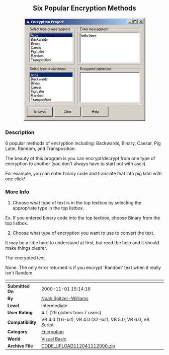 ﻿<div align="center">

## Six Popular Encryption Methods

<img src="PIC2000111209449520.jpg">
</div>

### Description

6 popular methods of encryption including: Backwards, Binary, Caesar, Pig Latin, Random, and Transposition.

The beauty of this program is you can encrypt/decrypt from one type of encryption to another (you don't always have to start out with ascii).

For example, you can enter binary code and translate that into pig latin with one click!
 
### More Info
 
1. Choose what type of text is in the top textbox by selecting the appropriate type in the top listbox.

Ex. If you entered binary code into the top textbox, choose Binary from the top listbox.

2. Choose what type of encryption you want to use to convert the text.

It may be a little hard to understand at first, but read the help and it should make things clearer.

The encrypted text

None. The only error returned is if you encrypt 'Random' text when it really isn't Random.


<span>             |<span>
---                |---
**Submitted On**   |2000-11-01 15:14:16
**By**             |[Noah Spitzer\-Williams](https://github.com/Planet-Source-Code/PSCIndex/blob/master/ByAuthor/noah-spitzer-williams.md)
**Level**          |Intermediate
**User Rating**    |4.1 (29 globes from 7 users)
**Compatibility**  |VB 4\.0 \(16\-bit\), VB 4\.0 \(32\-bit\), VB 5\.0, VB 6\.0, VB Script
**Category**       |[Encryption](https://github.com/Planet-Source-Code/PSCIndex/blob/master/ByCategory/encryption__1-48.md)
**World**          |[Visual Basic](https://github.com/Planet-Source-Code/PSCIndex/blob/master/ByWorld/visual-basic.md)
**Archive File**   |[CODE\_UPLOAD112041112000\.zip](https://github.com/Planet-Source-Code/noah-spitzer-williams-six-popular-encryption-methods__1-12461/archive/master.zip)








